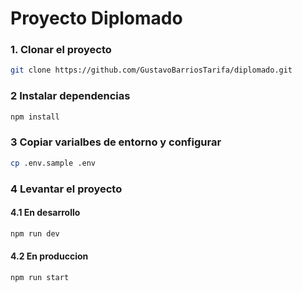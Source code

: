 # Proyecto Diplomado

### 1. Clonar el proyecto
```bash
git clone https://github.com/GustavoBarriosTarifa/diplomado.git
```
### 2 Instalar dependencias
```bash
npm install
```

### 3 Copiar varialbes de entorno y configurar
```bash
cp .env.sample .env
```

### 4 Levantar el proyecto
#### 4.1 En desarrollo
```bash
npm run dev
```

#### 4.2 En produccion
```bash
npm run start
```
